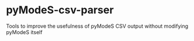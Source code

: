 # pyModeS-csv-parser
Tools to improve the usefulness of pyModeS CSV output without modifying pyModeS itself
